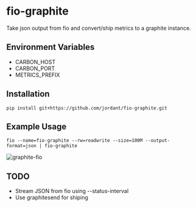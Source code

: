 # fio-graphite
Take json output from fio and convert/ship metrics to a graphite instance.

## Environment Variables
* CARBON_HOST
* CARBON_PORT
* METRICS_PREFIX 

## Installation
``pip install git+https://github.com/jordant/fio-graphite.git``

## Example Usage
``fio --name=fio-graphite --rw=readwrite --size=100M --output-format=json | fio-graphite``

![graphite-fio](http://objects.dreamhost.com/public-github/fio-graphite.png)

## TODO
* Stream JSON from fio using --status-interval
* Use graphitesend for shiping 

